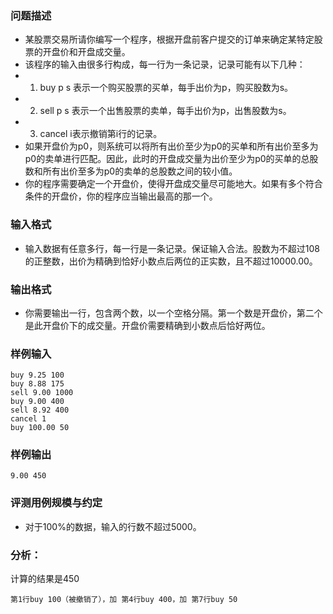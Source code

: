 ### 问题描述
* 某股票交易所请你编写一个程序，根据开盘前客户提交的订单来确定某特定股票的开盘价和开盘成交量。
* 该程序的输入由很多行构成，每一行为一条记录，记录可能有以下几种：
* 1. buy p s 表示一个购买股票的买单，每手出价为p，购买股数为s。
* 2. sell p s 表示一个出售股票的卖单，每手出价为p，出售股数为s。
* 3. cancel i表示撤销第i行的记录。
* 如果开盘价为p0，则系统可以将所有出价至少为p0的买单和所有出价至多为p0的卖单进行匹配。因此，此时的开盘成交量为出价至少为p0的买单的总股数和所有出价至多为p0的卖单的总股数之间的较小值。
* 你的程序需要确定一个开盘价，使得开盘成交量尽可能地大。如果有多个符合条件的开盘价，你的程序应当输出最高的那一个。
### 输入格式
* 输入数据有任意多行，每一行是一条记录。保证输入合法。股数为不超过108的正整数，出价为精确到恰好小数点后两位的正实数，且不超过10000.00。
### 输出格式
* 你需要输出一行，包含两个数，以一个空格分隔。第一个数是开盘价，第二个是此开盘价下的成交量。开盘价需要精确到小数点后恰好两位。
### 样例输入
```
buy 9.25 100
buy 8.88 175
sell 9.00 1000
buy 9.00 400
sell 8.92 400
cancel 1
buy 100.00 50
```
### 样例输出
```
9.00 450
```
### 评测用例规模与约定
* 对于100%的数据，输入的行数不超过5000。

### 分析：
计算的结果是450
```
第1行buy 100（被撤销了），加 第4行buy 400，加 第7行buy 50

```

